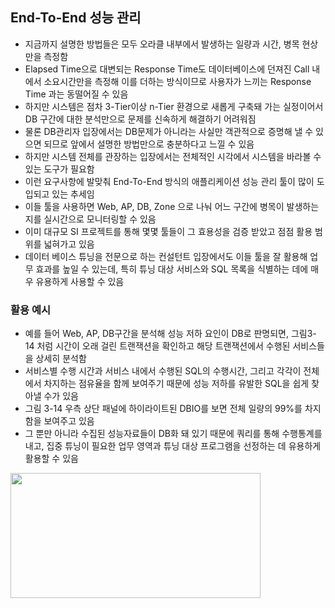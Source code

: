 ## End-To-End 성능 관리
- 지금까지 설명한 방법들은 모두 오라클 내부에서 발생하는 일량과 시간, 병목 현상만을 측정함
- Elapsed Time으로 대변되는 Response Time도 데이터베이스에 던져진 Call 내에서 소요시간만을 측정해 이를 더하는 방식이므로 사용자가 느끼는 Response Time 과는 동떨어질 수 있음
- 하지만 시스템은 점차 3-Tier이상 n-Tier 환경으로 새롭게 구축돼 가는 실정이어서 DB 구간에 대한 분석만으로 문제를 신속하게 해결하기 어려워짐
- 물론 DB관리자 입장에서는 DB문제가 아니라는 사실만 객관적으로 증명해 낼 수 있으면 되므로 앞에서 설명한 방법만으로 충분하다고 느낄 수 있음
- 하지만 시스템 전체를 관장하는 입장에서는 전체적인 시각에서 시스템을 바라볼 수 있는 도구가 필요함
- 이런 요구사항에 발맞춰 End-To-End 방식의 애플리케이션 성능 관리 툴이 많이 도입되고 있는 추세임
- 이들 툴을 사용하면 Web, AP, DB, Zone 으로 나눠 어느 구간에 병목이 발생하는지를 실시간으로 모니터링할 수 있음
- 이미 대규모 SI 프로젝트를 통해 몇몇 툴들이 그 효용성을 검증 받았고 점점 활용 범위를 넓혀가고 있음
- 데이터 베이스 튜닝을 전문으로 하는 컨설턴트 입장에서도 이들 툴을 잘 활용해 업무 효과를 높일 수 있는데, 특히 튜닝 대상 서비스와 SQL 목록을 식별하는 데에 매우 유용하게 사용할 수 있음

### 활용 예시
- 예를 들어 Web, AP, DB구간을 분석해 성능 저하 요인이 DB로 판명되면, 그림3-14 처럼 시간이 오래 걸린 트랜잭션을 확인하고 해당 트랜잭션에서 수행된 서비스들을 상세히 분석함
- 서비스별 수행 시간과 서비스 내에서 수행된 SQL의 수행시간, 그리고 각각이 전체에서 차지하는 점유율을 함께 보여주기 때문에 성능 저하를 유발한 SQL을 쉽게 찾아낼 수가 있음
- 그림 3-14 우측 상단 패널에 하이라이트된 DBIO를 보면 전체 일량의 99%를 차지함을 보여주고 있음
- 그 뿐만 아니라 수집된 성능자료들이 DB화 돼 있기 때문에 쿼리를 통해 수행통계를 내고, 집중 튜닝이 필요한 업무 영역과 튜닝 대상 프로그램을 선정하는 데 유용하게 활용할 수 있음

<img src ="./img/11/1.png" width ="400" height="200">